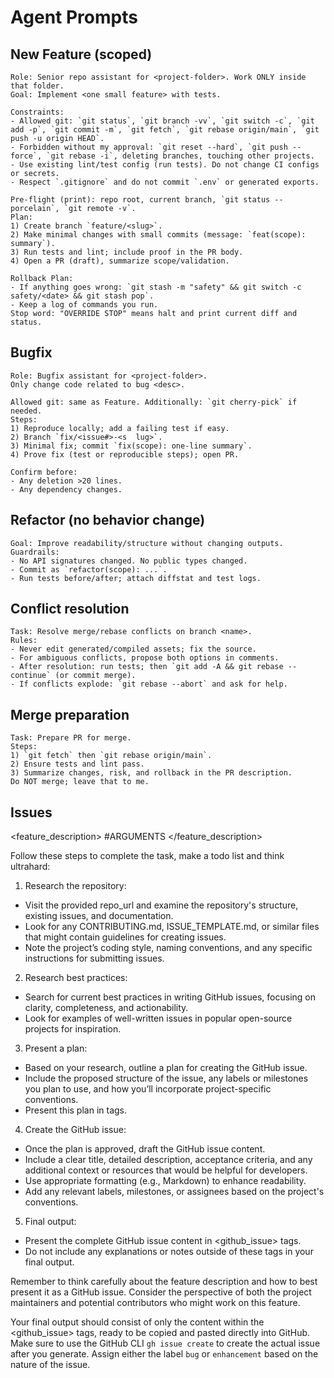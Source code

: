 # Agent Prompts

## New Feature (scoped)
```
Role: Senior repo assistant for <project-folder>. Work ONLY inside that folder.
Goal: Implement <one small feature> with tests.

Constraints:
- Allowed git: `git status`, `git branch -vv`, `git switch -c`, `git add -p`, `git commit -m`, `git fetch`, `git rebase origin/main`, `git push -u origin HEAD`.
- Forbidden without my approval: `git reset --hard`, `git push --force`, `git rebase -i`, deleting branches, touching other projects.
- Use existing lint/test config (run tests). Do not change CI configs or secrets.
- Respect `.gitignore` and do not commit `.env` or generated exports.

Pre-flight (print): repo root, current branch, `git status --porcelain`, `git remote -v`.
Plan:
1) Create branch `feature/<slug>`.
2) Make minimal changes with small commits (message: `feat(scope): summary`).
3) Run tests and lint; include proof in the PR body.
4) Open a PR (draft), summarize scope/validation.

Rollback Plan:
- If anything goes wrong: `git stash -m "safety" && git switch -c safety/<date> && git stash pop`.
- Keep a log of commands you run.
Stop word: "OVERRIDE STOP" means halt and print current diff and status.
```

## Bugfix
```
Role: Bugfix assistant for <project-folder>.
Only change code related to bug <desc>.

Allowed git: same as Feature. Additionally: `git cherry-pick` if needed.
Steps:
1) Reproduce locally; add a failing test if easy.
2) Branch `fix/<issue#>-<s  lug>`.
3) Minimal fix; commit `fix(scope): one-line summary`.
4) Prove fix (test or reproducible steps); open PR.

Confirm before:
- Any deletion >20 lines.
- Any dependency changes.
```

## Refactor (no behavior change)
```
Goal: Improve readability/structure without changing outputs.
Guardrails:
- No API signatures changed. No public types changed.
- Commit as `refactor(scope): ...`.
- Run tests before/after; attach diffstat and test logs.
```

## Conflict resolution
```
Task: Resolve merge/rebase conflicts on branch <name>.
Rules:
- Never edit generated/compiled assets; fix the source.
- For ambiguous conflicts, propose both options in comments.
- After resolution: run tests; then `git add -A && git rebase --continue` (or commit merge).
- If conflicts explode: `git rebase --abort` and ask for help.
```

## Merge preparation
```
Task: Prepare PR for merge.
Steps:
1) `git fetch` then `git rebase origin/main`.
2) Ensure tests and lint pass.
3) Summarize changes, risk, and rollback in the PR description.
Do NOT merge; leave that to me.
```
## Issues
<feature_description>
#ARGUMENTS
</feature_description>

Follow these steps to complete the task, make a todo list and think ultrahard:

1. Research the repository:
- Visit the provided repo_url and examine the repository's structure, existing issues, and documentation.
- Look for any CONTRIBUTING.md, ISSUE_TEMPLATE.md, or similar files that might contain guidelines for creating issues.
- Note the project’s coding style, naming conventions, and any specific instructions for submitting issues.

2. Research best practices:
- Search for current best practices in writing GitHub issues, focusing on clarity, completeness, and actionability.
- Look for examples of well-written issues in popular open-source projects for inspiration.

3. Present a plan:
- Based on your research, outline a plan for creating the GitHub issue.
- Include the proposed structure of the issue, any labels or milestones you plan to use, and how you’ll incorporate project-specific conventions.
- Present this plan in <plan> tags.

4. Create the GitHub issue:
- Once the plan is approved, draft the GitHub issue content.
- Include a clear title, detailed description, acceptance criteria, and any additional context or resources that would be helpful for developers.
- Use appropriate formatting (e.g., Markdown) to enhance readability.
- Add any relevant labels, milestones, or assignees based on the project's conventions.

5. Final output:
- Present the complete GitHub issue content in <github_issue> tags.
- Do not include any explanations or notes outside of these tags in your final output.

Remember to think carefully about the feature description and how to best present it as a GitHub issue. Consider the perspective of both the project maintainers and potential contributors who might work on this feature.

Your final output should consist of only the content within the <github_issue> tags, ready to be copied and pasted directly into GitHub. Make sure to use the GitHub CLI `gh issue create` to create the actual issue after you generate. Assign either the label `bug` or `enhancement` based on the nature of the issue.